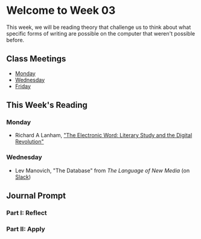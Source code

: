 # Welcome to Week 03

This week, we will be reading theory that challenge us to think about what specific forms of writing are possible on the computer that weren't possible before.

## Class Meetings

* [Monday](day07.md)
* [Wednesday](day08.md)
* [Friday](day09.md)

## This Week's Reading

### Monday

* Richard A Lanham, ["The Electronic Word: Literary Study and the Digital Revolution"](https://www.jstor.org.ezproxy.library.tamu.edu/stable/469101?seq=1)

### Wednesday

* Lev Manovich, "The Database" from *The Language of New Media* (on [Slack](https://engl460.slack.com/files))
	
## Journal Prompt

### Part I: Reflect

### Part II: Apply